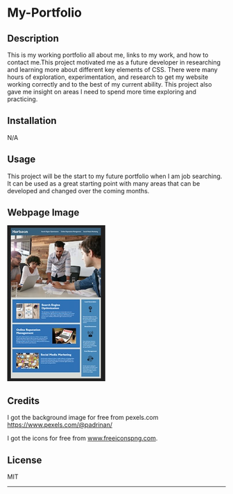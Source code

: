 # My-Portfolio


## Description

This is my working portfolio all about me, links to my work, and how to contact me.This project motivated me as a future developer in researching and learning more about different key elements of CSS.  There were many hours of exploration, experimentation, and research to get my website working correctly and to the best of my current ability.  This project also gave me insight on areas I need to spend more time exploring and practicing.

## Installation

N/A

## Usage

This project will be the start to my future portfolio when I am job searching.  It can be used as a great starting point with many areas that can be developed and changed over the coming months.  

## Webpage Image

![Webpage Image](images/Webpage-Layout.jpg?raw=true "Webpage Image")

## Credits

I got the background image for free from pexels.com
https://www.pexels.com/@padrinan/

I got the icons for free from www.freeiconspng.com.


## License
MIT

---




